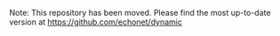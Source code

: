 Note: This repository has been moved. Please find the most up-to-date version at https://github.com/echonet/dynamic
